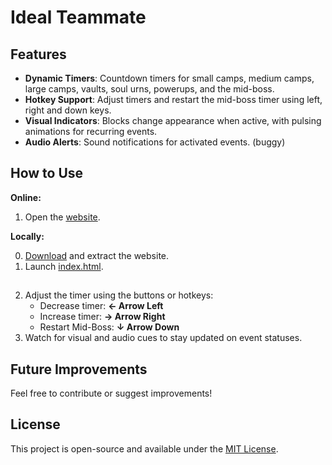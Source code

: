 # Ideal Teammate
## Features

- **Dynamic Timers**: Countdown timers for small camps, medium camps, large camps, vaults, soul urns, powerups, and the mid-boss.
- **Hotkey Support**: Adjust timers and restart the mid-boss timer using left, right and down keys.
- **Visual Indicators**: Blocks change appearance when active, with pulsing animations for recurring events.
- **Audio Alerts**: Sound notifications for activated events. (buggy)

## How to Use

**Online:**

1. Open the [website](https://sasha11711.github.io/Deadlock-Ideal-Teamate/).

**Locally:**

0. [Download](https://github.com/Sasha11711/Deadlock-Ideal-Teamate/archive/refs/heads/main.zip) and extract the website.
1. Launch [index.html](index.html).

##

2. Adjust the timer using the buttons or hotkeys:
   - Decrease timer: **← Arrow Left**
   - Increase timer: **→ Arrow Right**
   - Restart Mid-Boss: **↓ Arrow Down**
3. Watch for visual and audio cues to stay updated on event statuses.

## Future Improvements

Feel free to contribute or suggest improvements!

## License

This project is open-source and available under the [MIT License](LICENSE).
